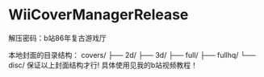 # WiiCoverManagerRelease

解压密码：b站86年复古游戏厅

本地封面的目录结构：
covers/
├── 2d/
├── 3d/
├── full/
├── fullhq/
└── disc/
保证以上封面结构才行!
具体使用见我的b站视频教程！
